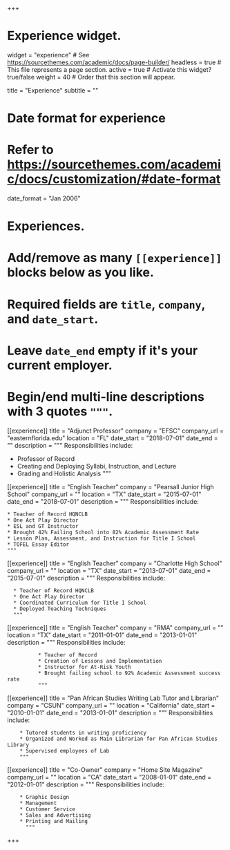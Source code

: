 +++
# Experience widget.
widget = "experience"  # See https://sourcethemes.com/academic/docs/page-builder/
headless = true  # This file represents a page section.
active = true  # Activate this widget? true/false
weight = 40  # Order that this section will appear.

title = "Experience"
subtitle = ""

# Date format for experience
#   Refer to https://sourcethemes.com/academic/docs/customization/#date-format
date_format = "Jan 2006"

# Experiences.
#   Add/remove as many `[[experience]]` blocks below as you like.
#   Required fields are `title`, `company`, and `date_start`.
#   Leave `date_end` empty if it's your current employer.
#   Begin/end multi-line descriptions with 3 quotes `"""`.
[[experience]]
  title = "Adjunct Professor"
  company = "EFSC"
  company_url = "easternflorida.edu"
  location = "FL"
  date_start = "2018-07-01"
  date_end = ""
  description = """
  Responsibilities include:

  * Professor of Record
  * Creating and Deploying Syllabi, Instruction, and Lecture
  * Grading and Holistic Analysis
  """

[[experience]]
    title = "English Teacher"
    company = "Pearsall Junior High School"
    company_url = ""
    location = "TX"
    date_start = "2015-07-01"
    date_end = "2018-07-01"
    description = """
    Responsibilities include:

    * Teacher of Record HQNCLB
    * One Act Play Director
    * ESL and GT Instructor
    * Brought 42% Failing School into 82% Academic Assessment Rate
    * Lesson Plan, Assessment, and Instruction for Title I School
    * TOFEL Essay Editor
    """

[[experience]]
      title = "English Teacher"
      company = "Charlotte High School"
      company_url = ""
      location = "TX"
      date_start = "2013-07-01"
      date_end = "2015-07-01"
      description = """
      Responsibilities include:

      * Teacher of Record HQNCLB
      * One Act Play Director
      * Coordinated Curriculum for Title I School
      * Deployed Teaching Techniques
      """

[[experience]]
              title = "English Teacher"
              company = "RMA"
              company_url = ""
              location = "TX"
              date_start = "2011-01-01"
              date_end = "2013-01-01"
              description = """
              Responsibilities include:

              * Teacher of Record
              * Creation of Lessons and Implementation
              * Instructor for At-Risk Youth
              * Brought failing school to 92% Academic Assessment success rate
              """

[[experience]]
        title = "Pan African Studies Writing Lab Tutor and Librarian"
        company = "CSUN"
        company_url = ""
        location = "California"
        date_start = "2010-01-01"
        date_end = "2013-01-01"
        description = """
        Responsibilities include:

        * Tutored students in writing proficiency
        * Organized and Worked as Main Librarian for Pan African Studies Library
        * Supervised employees of Lab
        """

[[experience]]
        title = "Co-Owner"
        company = "Home Site Magazine"
        company_url = ""
        location = "CA"
        date_start = "2008-01-01"
        date_end = "2012-01-01"
        description = """
        Responsibilities include:

        * Graphic Design
        * Management
        * Customer Service
        * Sales and Advertising
        * Printing and Mailing
          """
+++
